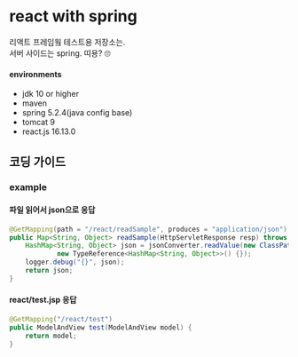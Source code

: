 # react with spring

리액트 프레임웤 테스트용 저장소는.  
서버 사이드는 spring. 띠용? 🙄

#### environments

- jdk 10 or higher
- maven
- spring 5.2.4(java config base)
- tomcat 9
- react.js 16.13.0

## 코딩 가이드

### example

#### 파일 읽어서 json으로 응답

```java
@GetMapping(path = "/react/readSample", produces = "application/json")
public Map<String, Object> readSample(HttpServletResponse resp) throws IOException {
	HashMap<String, Object> json = jsonConverter.readValue(new ClassPathResource("data/sample.json").getFile(), 
			new TypeReference<HashMap<String, Object>>() {});
	logger.debug("{}", json);
	return json;
}
```

#### react/test.jsp 응답

```java
@GetMapping("/react/test")
public ModelAndView test(ModelAndView model) {
	return model;
}
```
